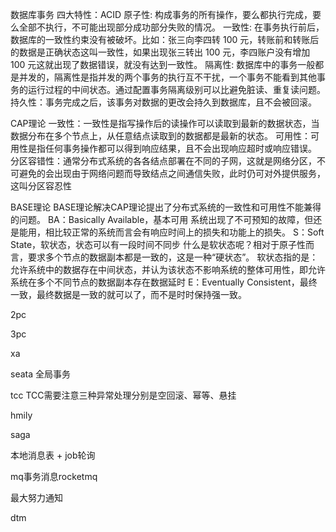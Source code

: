 数据库事务
四大特性：ACID
原子性: 构成事务的所有操作，要么都执行完成，要么全部不执行，不可能出现部分成功部分失败的情况。
一致性: 在事务执行前后，数据库的一致性约束没有被破坏。比如：张三向李四转 100 元，转账前和转账后的数据是正确状态这叫一致性，如果出现张三转出 100 元，李四账户没有增加 100 元这就出现了数据错误，就没有达到一致性。
隔离性: 数据库中的事务一般都是并发的，隔离性是指并发的两个事务的执行互不干扰，一个事务不能看到其他事务的运行过程的中间状态。通过配置事务隔离级别可以比避免脏读、重复读问题。
持久性：事务完成之后，该事务对数据的更改会持久到数据库，且不会被回滚。

CAP理论
一致性：一致性是指写操作后的读操作可以读取到最新的数据状态，当数据分布在多个节点上，从任意结点读取到的数据都是最新的状态。
可用性：可用性是指任何事务操作都可以得到响应结果，且不会出现响应超时或响应错误。
分区容错性：通常分布式系统的各各结点部署在不同的子网，这就是网络分区，不可避免的会出现由于网络问题而导致结点之间通信失败，此时仍可对外提供服务，这叫分区容忍性

BASE理论
BASE理论解决CAP理论提出了分布式系统的一致性和可用性不能兼得的问题。
BA：Basically Available，基本可用
系统出现了不可预知的故障，但还是能用，相比较正常的系统而言会有响应时间上的损失和功能上的损失。
S：Soft State，软状态，状态可以有一段时间不同步
什么是软状态呢？相对于原子性而言，要求多个节点的数据副本都是一致的，这是一种“硬状态”。
软状态指的是：允许系统中的数据存在中间状态，并认为该状态不影响系统的整体可用性，即允许系统在多个不同节点的数据副本存在数据延时
E：Eventually Consistent，最终一致，最终数据是一致的就可以了，而不是时时保持强一致。

2pc

3pc

xa

seata
全局事务

tcc
TCC需要注意三种异常处理分别是空回滚、幂等、悬挂

hmily

saga

本地消息表 + job轮询

mq事务消息rocketmq

最大努力通知

dtm




